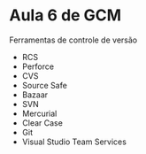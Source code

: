 # Aula 6 de GCM

Ferramentas de controle de versão

* RCS
* Perforce
* CVS
* Source Safe
* Bazaar
* SVN
* Mercurial
* Clear Case
* Git
* Visual Studio Team Services
